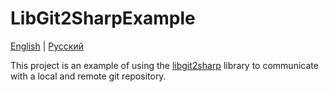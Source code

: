 # LibGit2SharpExample

[English](README.md) | [Русский](README.ru.md)

This project is an example of using the [libgit2sharp](https://github.com/libgit2/libgit2sharp) library to communicate with a local and remote git repository.
